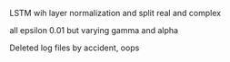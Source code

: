 LSTM wih layer normalization and split real and complex

all epsilon 0.01 but varying gamma and alpha

Deleted log files by accident, oops